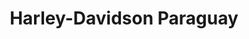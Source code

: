 ---
title: "Harley-Davidson Paraguay"
url: /villa-morra/harley-davidson-paraguay/
shop: Motorrad
---